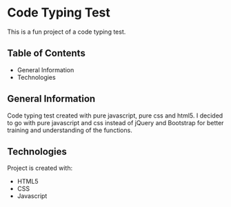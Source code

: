 # Code Typing Test

This is a fun project of a code typing test.

## Table of Contents

* General Information
* Technologies

## General Information
Code typing test created with pure javascript, pure css and html5. I decided to go with pure javascript and css instead of jQuery and Bootstrap for better training and understanding of the functions.
	
## Technologies
Project is created with:
* HTML5
* CSS
* Javascript
